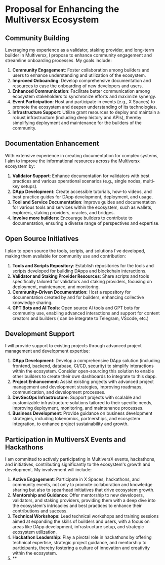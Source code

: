 # Proposal for Enhancing the Multiversx Ecosystem

## Community Building
Leveraging my experience as a validator, staking provider, and long-term builder in Multiversx, I propose to enhance community engagement and streamline onboarding processes. My goals include:

1. **Community Engagement**: Foster collaboration among builders and users to enhance understanding and utilization of the ecosystem.
2. **Improved Onboarding**: Develop comprehensive documentation and resources to ease the onboarding of new developers and users.
3. **Enhanced Communication**: Facilitate better communication among ecosystem stakeholders to synchronize efforts and maximize synergy.
4. **Event Participation**: Host and participate in events (e.g., X Spaces) to promote the ecosystem and deepen understanding of its technologies.
5. **Infrastructure Support**: Utilize grant resources to deploy and maintain a robust infrastructure (including deep history and APIs), thereby simplifying deployment and maintenance for the builders of the community.

## Documentation Enhancement
With extensive experience in creating documentation for complex systems, I aim to improve the informational resources across the Multiversx ecosystem by:

1. **Validator Support**: Enhance documentation for validators with best practices and various operational scenarios (e.g., single nodes, multi-key setups).
2. **DApp Development**: Create accessible tutorials, how-to videos, and best practice guides for DApp development, deployment, and usage.
3. **Tool and Service Documentation**: Improve guides and documentation for various tools and services within the ecosystem, such as wallets, explorers, staking providers, oracles, and bridges.
4. **Involve more builders**: Encourage builders to contribute to documentation, ensuring a diverse range of perspectives and expertise.

## Open Source Initiatives
I plan to open source the tools, scripts, and solutions I've developed, making them available for community use and contribution:

1. **Tools and Scripts Repository**: Establish repositories for the tools and scripts developed for building DApps and blockchain interactions.
2. **Validator and Staking Provider Resources**: Share scripts and tools specifically tailored for validators and staking providers, focusing on deployment, maintenance, and monitoring.
3. **Community-Driven Documentation**: Host a repository for documentation created by and for builders, enhancing collective knowledge sharing.
4. **GPT Bots and AI Tools**: Open source AI tools and GPT bots for community use, enabling advanced interactions and support for content creators and builders ( can be integrate to Telegram, VScode, etc.)

## Development Support
I will provide support to existing projects through advanced project management and development expertise:

1. **DApp Development**: Develop a comprehensive DApp solution (including frontend, backend, database, CI/CD, security) to simplify interactions within the ecosystem. Consider open-sourcing this solution to enable other builders to create their own dashboards to integrate to this dapp.
2. **Project Enhancement**: Assist existing projects with advanced project management and development strategies, improving roadmaps, communication, and development processes.
3. **DevSecOps Infrastructure**: Support projects with scalable and customizable infrastructure solutions tailored to their specific needs, improving deployment, monitoring, and maintenance processes.
4. **Business Development**: Provide guidance on business development strategies, including tokenomics, partnerships, and ecosystem integration, to enhance project sustainability and growth.

## Participation in MultiversX Events and Hackathons
I am committed to actively participating in MultiversX events, hackathons, and initiatives, contributing significantly to the ecosystem's growth and development. My involvement will include:

1. **Active Engagement**: Participate in X Spaces, hackathons, and community events, not only to promote collaboration and knowledge sharing but also to spearhead initiatives that drive ecosystem growth.
2. **Mentorship and Guidance**: Offer mentorship to new developers, validators, and staking providers, providing them with a deep dive into the ecosystem's intricacies and best practices to enhance their contributions and success.
3. **Technical Workshops**: Lead technical workshops and training sessions aimed at expanding the skills of builders and users, with a focus on areas like DApp development, infrastructure setup, and strategic ecosystem utilization.
4. **Hackathon Leadership**: Play a pivotal role in hackathons by offering technical expertise, strategic project guidance, and mentorship to participants, thereby fostering a culture of innovation and creativity within the ecosystem.
5. **
